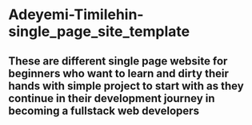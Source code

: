 # Adeyemi-Timilehin-single_page_site_template
## These are different single page website for beginners who want to learn and dirty their hands with simple project to start with as they continue in their development journey in becoming a fullstack web developers
